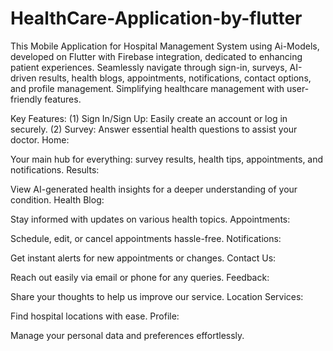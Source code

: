 # HealthCare-Application-by-flutter
This Mobile Application for Hospital Management System using Ai-Models, developed on Flutter with Firebase integration, dedicated to enhancing patient experiences. Seamlessly navigate through sign-in, surveys, AI-driven results, health blogs, appointments, notifications, contact options, and profile management. Simplifying healthcare management with user-friendly features.

Key Features:
(1) Sign In/Sign Up: Easily create an account or log in securely.
(2) Survey: Answer essential health questions to assist your doctor.
Home:

Your main hub for everything: survey results, health tips, appointments, and notifications.
Results:

View AI-generated health insights for a deeper understanding of your condition.
Health Blog:

Stay informed with updates on various health topics.
Appointments:

Schedule, edit, or cancel appointments hassle-free.
Notifications:

Get instant alerts for new appointments or changes.
Contact Us:

Reach out easily via email or phone for any queries.
Feedback:

Share your thoughts to help us improve our service.
Location Services:

Find hospital locations with ease.
Profile:

Manage your personal data and preferences effortlessly.
